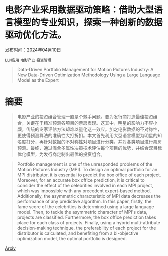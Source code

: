 # 电影产业采用数据驱动策略：借助大型语言模型的专业知识，探索一种创新的数据驱动优化方法。

发布时间：2024年04月10日

`LLM应用` `电影产业` `投资管理`

> Data-Driven Portfolio Management for Motion Pictures Industry: A New Data-Driven Optimization Methodology Using a Large Language Model as the Expert

# 摘要

> 电影产业的投资组合管理一直是个棘手问题。要为发行商打造最佳投资组合，关键在于精准预测各项目的票房表现。这其中，明星的影响力不容小觑，传统的专家评估方法却难以量化这一效应。加之电影数据的不对称性，更使得预测算法的准确性大打折扣。本文首先利用大型语言模型为明星的知名度打分，再针对数据的不对称性对项目进行分类，并对各类项目进行票房预测。最终，通过混合多属性决策技术评估每个项目的优势，并结合双目标优化模型，为发行商定制出最优的投资组合。

> Portfolio management is one of the unresponded problems of the Motion Pictures Industry (MPI). To design an optimal portfolio for an MPI distributor, it is essential to predict the box office of each project. Moreover, for an accurate box office prediction, it is critical to consider the effect of the celebrities involved in each MPI project, which was impossible with any precedent expert-based method. Additionally, the asymmetric characteristic of MPI data decreases the performance of any predictive algorithm. In this paper, firstly, the fame score of the celebrities is determined using a large language model. Then, to tackle the asymmetric character of MPI's data, projects are classified. Furthermore, the box office prediction takes place for each class of projects. Finally, using a hybrid multi-attribute decision-making technique, the preferability of each project for the distributor is calculated, and benefiting from a bi-objective optimization model, the optimal portfolio is designed.

[Arxiv](https://arxiv.org/abs/2404.07434)
